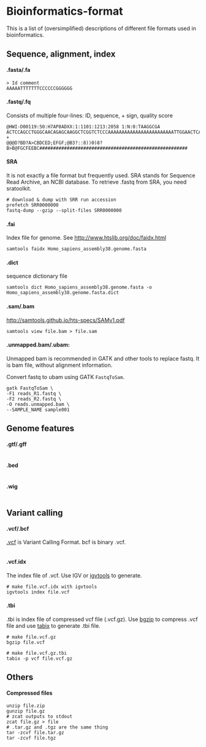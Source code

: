 # Bioinformatics-format

This is a list of (oversimplified) descriptions of different file formats used in bioinformatics.



## Sequence, alignment, index

#### .fasta/.fa

```
> Id comment
AAAAATTTTTTTCCCCCCGGGGGG
```



#### .fastq/.fq

Consists of multiple four-lines: ID, sequence, + sign, quality score

```
@HWI-D00119:50:H7AP8ADXX:1:1101:1213:2058 1:N:0:TAAGGCGA
ACTCCAGCCTGGGCAACAGAGCAAGGCTCGGTCTCCCAAAAAAAAAAAAAAAAAAAAAAAATTGGAACTCATTTAAAAACACTTATGAAGAGTTCATTTCT
+
@@@D?BD?A>CBDCED;EFGF;@B3?::8))0)8?B>B@FGCFEEBC######################################################
```



#### SRA

It is not exactly a file format but frequently used. SRA stands for Sequence Read Archive, an NCBI database. To retrieve .fastq from SRA, you need sratoolkit.

```
# download & dump with SRR run accession
prefetch SRR0000000
fastq-dump --gzip --split-files SRR0000000
```



#### .fai

Index file for genome. See http://www.htslib.org/doc/faidx.html

```
samtools faidx Homo_sapiens_assembly38.genome.fasta
```



#### .dict

sequence dictionary file 

```shell
samtools dict Homo_sapiens_assembly38.genome.fasta -o Homo_sapiens_assembly38.genome.fasta.dict
```



#### .sam/.bam

 http://samtools.github.io/hts-specs/SAMv1.pdf

```shell
samtools view file.bam > file.sam
```



#### .unmapped.bam/.ubam:

Unmapped bam is recommended in GATK and other tools to replace fastq. It is bam file, without alignment information.

Convert fastq to ubam using GATK `FastqToSam`.

```shell
gatk FastqToSam \
-F1 reads_R1.fastq \
-F2 reads_R2.fastq \
-O reads.unmapped.bam \
--SAMPLE_NAME sample001
```



## Genome features

#### .gtf/.gff

```

```



#### .bed 

```

```



#### .wig

```

```



## Variant calling

#### .vcf/.bcf

[.vcf](http://samtools.github.io/hts-specs/VCFv4.2.pdf) is Variant Calling Format. bcf is binary .vcf.

```

```



#### .vcf.idx

The index file of .vcf. Use IGV or [igvtools](https://software.broadinstitute.org/software/igv/igvtools_commandline) to generate.

```
# make file.vcf.idx with igvtools
igvtools index file.vcf 
```



#### .tbi

.tbi is index file of compressed vcf file (.vcf.gz). Use [bgzip](http://www.htslib.org/doc/bgzip.html) to compress .vcf file and use [tabix](http://www.htslib.org/doc/tabix.html) to generate .tbi file.

```
# make file.vcf.gz
bgzip file.vcf

# make file.vcf.gz.tbi
tabix -p vcf file.vcf.gz
```



## Others

#### Compressed files

```
unzip file.zip
gunzip file.gz
# zcat outputs to stdout
zcat file.gz > file
# .tar.gz and .tgz are the same thing
tar -zcvf file.tar.gz
tar -zcvf file.tgz
```